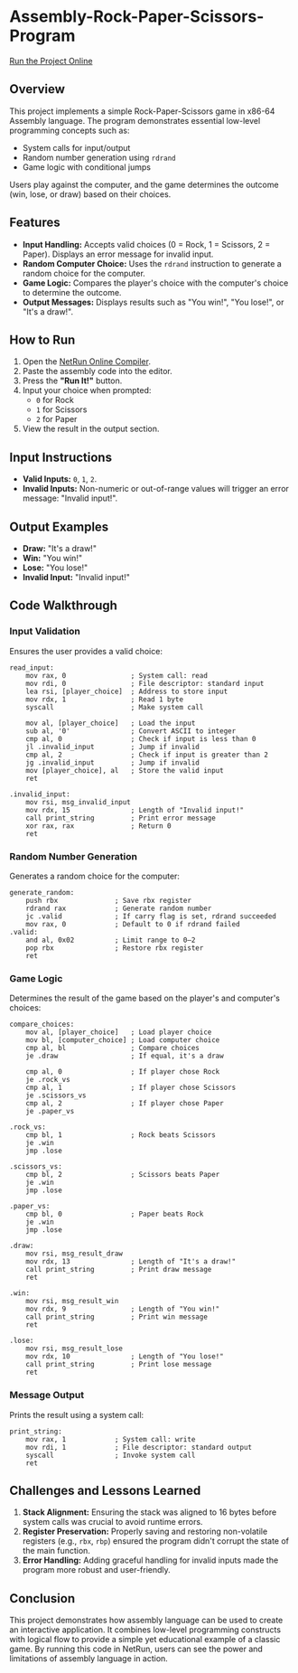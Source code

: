 # Assembly-Rock-Paper-Scissors-Program



[Run the Project Online](https://lawlor.cs.uaf.edu/netrun/run)

## Overview
This project implements a simple Rock-Paper-Scissors game in x86-64 Assembly language. The program demonstrates essential low-level programming concepts such as:

- System calls for input/output
- Random number generation using `rdrand`
- Game logic with conditional jumps

Users play against the computer, and the game determines the outcome (win, lose, or draw) based on their choices.

## Features
- **Input Handling:** Accepts valid choices (0 = Rock, 1 = Scissors, 2 = Paper). Displays an error message for invalid input.
- **Random Computer Choice:** Uses the `rdrand` instruction to generate a random choice for the computer.
- **Game Logic:** Compares the player's choice with the computer's choice to determine the outcome.
- **Output Messages:** Displays results such as "You win!", "You lose!", or "It's a draw!".

## How to Run
1. Open the [NetRun Online Compiler](https://lawlor.cs.uaf.edu/netrun/run).
2. Paste the assembly code into the editor.
3. Press the **"Run It!"** button.
4. Input your choice when prompted:
   - `0` for Rock
   - `1` for Scissors
   - `2` for Paper
5. View the result in the output section.

## Input Instructions
- **Valid Inputs:** `0`, `1`, `2`.
- **Invalid Inputs:** Non-numeric or out-of-range values will trigger an error message: "Invalid input!".

## Output Examples
- **Draw:** "It's a draw!"
- **Win:** "You win!"
- **Lose:** "You lose!"
- **Invalid Input:** "Invalid input!"

## Code Walkthrough

### Input Validation
Ensures the user provides a valid choice:
```assembly
read_input:
    mov rax, 0                ; System call: read
    mov rdi, 0                ; File descriptor: standard input
    lea rsi, [player_choice]  ; Address to store input
    mov rdx, 1                ; Read 1 byte
    syscall                   ; Make system call

    mov al, [player_choice]   ; Load the input
    sub al, '0'               ; Convert ASCII to integer
    cmp al, 0                 ; Check if input is less than 0
    jl .invalid_input         ; Jump if invalid
    cmp al, 2                 ; Check if input is greater than 2
    jg .invalid_input         ; Jump if invalid
    mov [player_choice], al   ; Store the valid input
    ret

.invalid_input:
    mov rsi, msg_invalid_input
    mov rdx, 15               ; Length of "Invalid input!"
    call print_string         ; Print error message
    xor rax, rax              ; Return 0
    ret
```

### Random Number Generation
Generates a random choice for the computer:
```assembly
generate_random:
    push rbx              ; Save rbx register
    rdrand rax            ; Generate random number
    jc .valid             ; If carry flag is set, rdrand succeeded
    mov rax, 0            ; Default to 0 if rdrand failed
.valid:
    and al, 0x02          ; Limit range to 0–2
    pop rbx               ; Restore rbx register
    ret
```

### Game Logic
Determines the result of the game based on the player's and computer's choices:
```assembly
compare_choices:
    mov al, [player_choice]   ; Load player choice
    mov bl, [computer_choice] ; Load computer choice
    cmp al, bl                ; Compare choices
    je .draw                  ; If equal, it's a draw

    cmp al, 0                 ; If player chose Rock
    je .rock_vs
    cmp al, 1                 ; If player chose Scissors
    je .scissors_vs
    cmp al, 2                 ; If player chose Paper
    je .paper_vs

.rock_vs:
    cmp bl, 1                 ; Rock beats Scissors
    je .win
    jmp .lose

.scissors_vs:
    cmp bl, 2                 ; Scissors beats Paper
    je .win
    jmp .lose

.paper_vs:
    cmp bl, 0                 ; Paper beats Rock
    je .win
    jmp .lose

.draw:
    mov rsi, msg_result_draw
    mov rdx, 13               ; Length of "It's a draw!"
    call print_string         ; Print draw message
    ret

.win:
    mov rsi, msg_result_win
    mov rdx, 9                ; Length of "You win!"
    call print_string         ; Print win message
    ret

.lose:
    mov rsi, msg_result_lose
    mov rdx, 10               ; Length of "You lose!"
    call print_string         ; Print lose message
    ret
```

### Message Output
Prints the result using a system call:
```assembly
print_string:
    mov rax, 1            ; System call: write
    mov rdi, 1            ; File descriptor: standard output
    syscall               ; Invoke system call
    ret
```

## Challenges and Lessons Learned
1. **Stack Alignment:** Ensuring the stack was aligned to 16 bytes before system calls was crucial to avoid runtime errors.
2. **Register Preservation:** Properly saving and restoring non-volatile registers (e.g., `rbx`, `rbp`) ensured the program didn't corrupt the state of the main function.
3. **Error Handling:** Adding graceful handling for invalid inputs made the program more robust and user-friendly.

## Conclusion
This project demonstrates how assembly language can be used to create an interactive application. It combines low-level programming constructs with logical flow to provide a simple yet educational example of a classic game. By running this code in NetRun, users can see the power and limitations of assembly language in action.



